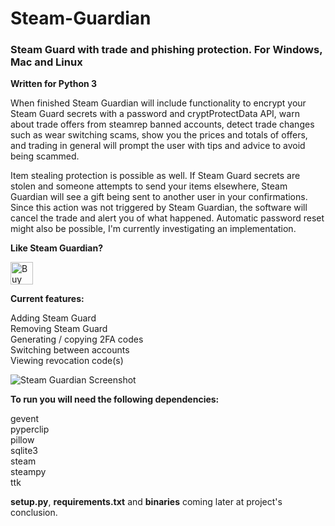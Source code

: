 # Steam-Guardian
<h3><b>Steam Guard with trade and phishing protection. For Windows, Mac and Linux</b></h3>

<b>Written for Python 3</b>

When finished Steam Guardian will include functionality to encrypt your Steam Guard secrets with a password and cryptProtectData API, warn about trade offers from steamrep banned accounts, detect trade changes such as wear switching scams, show you the prices and totals of offers, and trading in general will prompt the user with tips and advice to avoid being scammed.

Item stealing protection is possible as well. If Steam Guard secrets are stolen and someone attempts to send your items elsewhere, Steam Guardian will see a gift being sent to another user in your confirmations. Since this action was not triggered by Steam Guardian, the software will cancel the trade and alert you of what happened. Automatic password reset might also be possible, I'm currently investigating an implementation.

<b>Like Steam Guardian?</b>

<a href='https://ko-fi.com/M4M4LOV3' target='_blank'><img height='36' style='border:0px;height:36px;' src='https://az743702.vo.msecnd.net/cdn/kofi4.png?v=0' border='0' alt='Buy Me a Coffee at ko-fi.com' /></a>

<b>Current features:</b>

Adding Steam Guard<br>
Removing Steam Guard<br>
Generating / copying 2FA codes<br>
Switching between accounts<br>
Viewing revocation code(s)<br>

![Steam Guardian Screenshot](https://image.prntscr.com/image/UtzNGoHbRnyVU58KrsDLmQ.png)

<b>To run you will need the following dependencies:</b>

gevent<br>
pyperclip<br>
pillow<br>
sqlite3<br>
steam<br>
steampy<br>
ttk

<b>setup.py</b>, <b>requirements.txt</b> and <b>binaries</b> coming later at project's conclusion.
